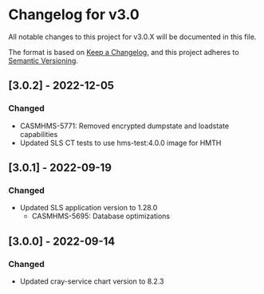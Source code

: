 # Changelog for v3.0

All notable changes to this project for v3.0.X will be documented in this file.

The format is based on [Keep a Changelog](https://keepachangelog.com/en/1.0.0/),
and this project adheres to [Semantic Versioning](https://semver.org/spec/v2.0.0.html).

## [3.0.2] - 2022-12-05
### Changed
- CASMHMS-5771: Removed encrypted dumpstate and loadstate capabilities
- Updated SLS CT tests to use hms-test:4.0.0 image for HMTH

## [3.0.1] - 2022-09-19
### Changed
- Updated SLS application version to 1.28.0
    - CASMHMS-5695: Database optimizations

## [3.0.0] - 2022-09-14
### Changed
- Updated cray-service chart version to 8.2.3
